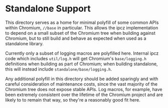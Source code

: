 Standalone Support
====

This directory serves as a home for minimal polyfill of some common APIs within
Chromium, `//base` in particular. This allows the ipcz implementation to depend
on a small subset of the Chromium tree when building against Chromium, but to
still build and behave as expected when used as a standalone library.

Currently only a subset of logging macros are polyfilled here. Internal ipcz
code which includes `util/log.h` will get Chromium's `base/logging.h`
definitions when building as part of Chromium; when building standalone, this
will instead include `standalone/base/logging.h`.

Any additional polyfill in this directory should be added sparingly and with
careful consideration of maintenance costs, since the vast majority of the
Chromium tree does not expose stable APIs. Log macros, for example, have been
extremely consistent over the lifetime of the Chromium project and are likely to
to remain that way, so they're a reasonably good fit here.
